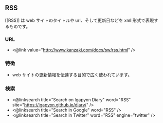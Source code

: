 ## RSS

[[RSS]] は web サイトのタイトルや url、そして更新日などを xml 形式で表現するものです。

### URL

* <@link value="http://www.kanzaki.com/docs/sw/rss.html" />

### 特徴

* web サイトの更新情報を伝達する目的で広く使われています。

### 検索

* <@linksearch title="Search on Igapyon Diary" word="RSS" site="https://igapyon.github.io/diary/" />
* <@linksearch title="Search in Google" word="RSS" />
* <@linksearch title="Search in Twitter" word="RSS" engine="twitter" />

